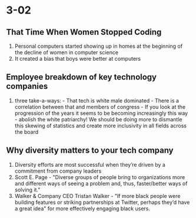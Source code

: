 # 3-02

## That Time When Women Stopped Coding

  1. Personal computers started showing up in homes at the beginning of the decline of women in computer science
  2. It created a bias that boys were better at computers

## Employee breakdown of key technology companies

  1. three take-a-ways:
    - That tech is white male dominated
    - There is a correlation between that and members of congress
    - If you look at the progression of the years it seems to be becoming increasingly this way
    - abolish the white patriarchy! We should be doing more to dismantle this skewing of statistics and create more inclusivity in all fields across the board

## Why diversity matters to your tech company

  1. Diversity efforts are most successful when they’re driven by a commitment from company leaders
  2. Scott E. Page - "Diverse groups of people bring to organizations more and different ways of seeing a problem and, thus, faster/better ways of solving it."
  3. Walker & Company CEO Tristan Walker - "If more black people were building features or striking partnerships at Twitter, perhaps they’d have a great idea" for more effectively engaging black users.
